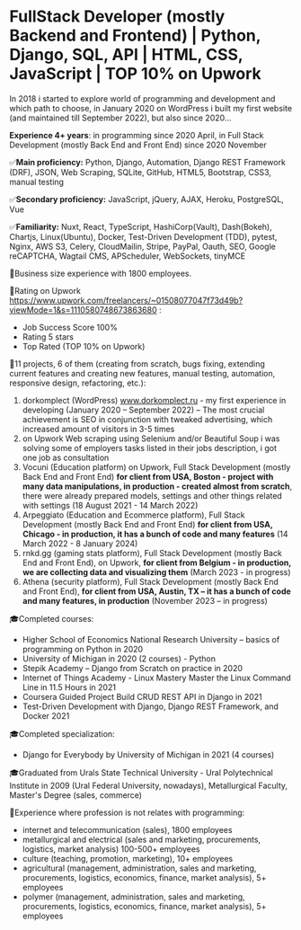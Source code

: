# FullStack Developer (mostly Backend and Frontend) | Python, Django, SQL, API | HTML, CSS, JavaScript | TOP 10% on Upwork

In 2018 i started to explore world of programming and development and which path to choose, in January 2020 on WordPress i built my first website (and maintained till September 2022), but also since 2020…

**Experience 4+ years**: in programming since 2020 April, in Full Stack Development (mostly Back End and Front End) since 2020 November

✅**Main proficiency:** Python, Django, Automation, Django REST Framework (DRF), JSON, Web Scraping, SQLite, GitHub, HTML5, Bootstrap, CSS3, manual testing

✅**Secondary proficiency:** JavaScript, jQuery, AJAX, Heroku, PostgreSQL, Vue

✅**Familiarity:** Nuxt, React, TypeScript, HashiCorp(Vault), Dash(Bokeh), Chartjs, Linux(Ubuntu), Docker, Test-Driven Development (TDD), pytest, Nginx, AWS S3, Celery, CloudMailin, Stripe, PayPal, Oauth, SEO, Google reCAPTCHA, Wagtail CMS, APScheduler, WebSockets, tinyMCE

💼Business size experience with 1800 employees.

🚀Rating on Upwork https://www.upwork.com/freelancers/~01508077047f73d49b?viewMode=1&s=1110580748673863680 :
- Job Success Score 100% 
- Rating 5 stars
- Top Rated (TOP 10% on Upwork)

🚀11 projects, 6 of them (creating from scratch, bugs fixing, extending current features and creating new features, manual testing, automation, responsive design, refactoring, etc.):
1. dorkomplect (WordPress) www.dorkomplect.ru - my first experience in developing (January 2020 – September 2022) – The most crucial achievement is SEO in conjunction with tweaked advertising, which increased amount of visitors in 3-5 times
2. on Upwork Web scraping using Selenium and/or Beautiful Soup i was solving some of employers tasks listed in their jobs description, i got one job as consultation
3. Vocuni (Education platform) on Upwork, Full Stack Development (mostly Back End and Front End) **for client from USA, Boston - project with many data manipulations, in production - created almost from scratch**, there were already prepared models, settings and other things related with settings (18 August 2021 - 14 March 2022)
4. Arpeggiato (Education and Ecommerce platform), Full Stack Development (mostly Back End and Front End) **for client from USA, Chicago - in production, it has a bunch of code and many features** (14 March 2022 - 8 January 2024)
5. rnkd.gg (gaming stats platform), Full Stack Development (mostly Back End and Front End), on Upwork, **for client from Belgium - in production, we are collecting data and visualizing them** (March 2023 - in progress)
6. Athena (security platform), Full Stack Development (mostly Back End and Front End), **for client from USA, Austin, TX – it has a bunch of code and many features, in production** (November 2023 – in progress)

🎓Completed courses:
- Higher School of Economics National Research University – basics of programming on Python in 2020
- University of Michigan in 2020 (2 courses) - Python
- Stepik Academy – Django from Scratch on practice in 2020
- Internet of Things Academy - Linux Mastery Master the Linux Command Line in 11.5 Hours in 2021
- Coursera Guided Project Build CRUD REST API in Django in 2021
- Test-Driven Development with Django, Django REST Framework, and Docker 2021

🎓Completed specialization:
- Django for Everybody by University of Michigan in 2021 (4 courses)

🎓Graduated from Urals State Technical University - Ural Polytechnical Institute in 2009 (Ural Federal University, nowadays), Metallurgical Faculty, Master's Degree (sales, commerce)

💼Experience where profession is not relates with programming:
- internet and telecommunication (sales), 1800 employees
- metallurgical and electrical (sales and marketing, procurements, logistics, market analysis) 100-500+ employees
- culture (teaching, promotion, marketing), 10+ employees
- agricultural (management, administration, sales and marketing, procurements, logistics, economics, finance, market analysis), 5+ employees
- polymer (management, administration, sales and marketing, procurements, logistics, economics, finance, market analysis), 5+ employees
